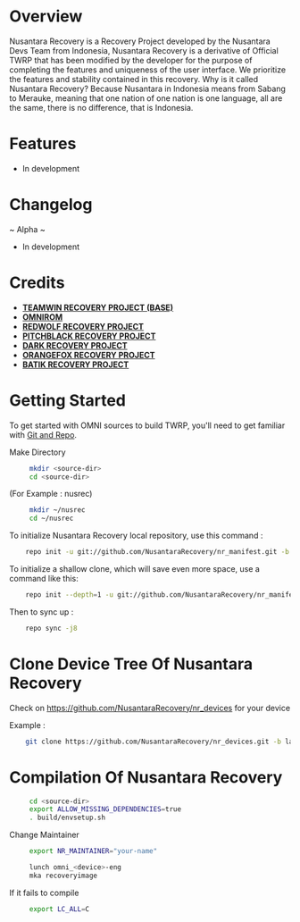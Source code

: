 Overview
=======

Nusantara Recovery is a Recovery Project developed by the Nusantara Devs Team from Indonesia, Nusantara Recovery is a derivative of Official TWRP that has been modified by the developer for the purpose of completing the features and uniqueness of the user interface. We  prioritize the features and stability contained in this recovery. Why is it called Nusantara Recovery? Because Nusantara in Indonesia means from Sabang to Merauke, meaning that one nation of one nation is one language, all are the same, there is no difference, that is Indonesia.

Features
=======

* In development
    
Changelog
=======    

~ Alpha ~
* In development

Credits
=======
* [**TEAMWIN RECOVERY PROJECT (BASE)**](https://github.com/TeamWin)
* [**OMNIROM**](https://github.com/omnirom)
* [**REDWOLF RECOVERY PROJECT**](https://github.com/RedWolfRecovery)
* [**PITCHBLACK RECOVERY PROJECT**](https://github.com/PitchBlackRecoveryProject)
* [**DARK RECOVERY PROJECT**](https://github.com/DarkRecovery)
* [**ORANGEFOX RECOVERY PROJECT**](https://gitlab.com/OrangeFox)
* [**BATIK RECOVERY PROJECT**](https://github.com/BatikRecovery)

Getting Started
===============

To get started with OMNI sources to build TWRP, you'll need to get
familiar with [Git and Repo](https://source.android.com/source/using-repo.html).

Make Directory 

```bash
     mkdir <source-dir>
     cd <source-dir>
```

(For Example : nusrec)

```bash
     mkdir ~/nusrec
     cd ~/nusrec
```

To initialize Nusantara Recovery local repository, use this command :
```bash
    repo init -u git://github.com/NusantaraRecovery/nr_manifest.git -b nr
```

To initialize a shallow clone, which will save even more space, use a command like this:
```bash
    repo init --depth=1 -u git://github.com/NusantaraRecovery/nr_manifest.git -b nr
```

Then to sync up :
```bash
    repo sync -j8
```

 Clone Device Tree Of Nusantara Recovery
=============================

Check on https://github.com/NusantaraRecovery/nr_devices for your device

Example :

```bash
    git clone https://github.com/NusantaraRecovery/nr_devices.git -b land device/xiaomi/land
```

 Compilation Of Nusantara Recovery
=============================
 
```bash
     cd <source-dir>
     export ALLOW_MISSING_DEPENDENCIES=true
     . build/envsetup.sh
```     
     
Change Maintainer
```bash
     export NR_MAINTAINER="your-name"
```
 
```bash
     lunch omni_<device>-eng
     mka recoveryimage
```

If it fails to compile
```bash
     export LC_ALL=C
```
